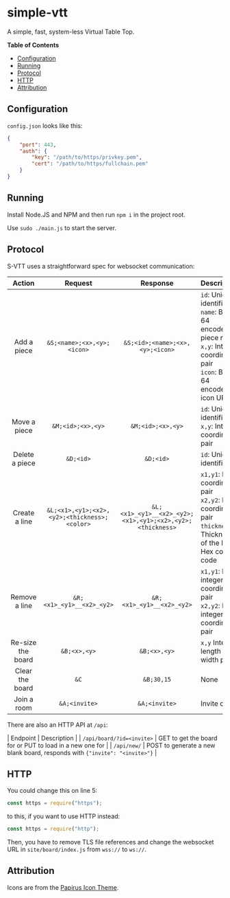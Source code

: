 # simple-vtt
A simple, fast, system-less Virtual Table Top.

**Table of Contents**
 - [Configuration](#configuration)
 - [Running](#running)
 - [Protocol](#protocol)
 - [HTTP](#http)
 - [Attribution](#attribution)

## Configuration
`config.json` looks like this:

```json
{
	"port": 443,
	"auth": {
		"key": "/path/to/https/privkey.pem",
		"cert": "/path/to/https/fullchain.pem"
	}
}
```

## Running

Install Node.JS and NPM and then run `npm i` in the project root.

Use `sudo ./main.js` to start the server.

## Protocol
S-VTT uses a straightforward spec for websocket communication:

| Action | Request | Response | Description |
|:---:|:---:|:---:|:---|
| Add a piece | `&S;<name>;<x>,<y>;<icon>` | `&S;<id>;<name>;<x>,<y>;<icon>` | `id`: Unique identifier <br /> `name`: Base 64 encoded piece name <br /> `x,y`: Integer coordinate pair <br /> `icon`: Base 64 encoded icon URL |
| Move a piece | `&M;<id>;<x>,<y>` | `&M;<id>;<x>,<y>` | `id`: Unique identifier <br /> `x,y`: Integer coordinate pair |
| Delete a piece | `&D;<id>` | `&D;<id>` | `id`: Unique identifier |
| Create a line | `&L;<x1>,<y1>;<x2>,<y2>;<thickness>;<color>` | `&L;<x1>_<y1>__<x2>_<y2>;<x1>,<y1>;<x2>,<y2>;<thickness>` | `x1,y1`: Initial coordinate pair <br /> `x2,y2`: End coordinate pair <br /> `thickness`: Thickness of the line <br /> Hex color code |
| Remove a line | `&R;<x1>_<y1>__<x2>_<y2>` | `&R;<x1>_<y1>__<x2>_<y2>` | `x1,y1`: Initial integer coordinate pair <br /> `x2,y2`: End integer coordinate pair |
| Re-size the board | `&B;<x>,<y>` | `&B;<x>,<y>` | `x,y` Integer length / width pair |
| Clear the board | `&C` | `&B;30,15` | None |
| Join a room | `&A;<invite>` | `&A;<invite>` | Invite code |

There are also an HTTP API at `/api`:

| Endpoint | Description |
| `/api/board/?id=<invite>` | GET to get the board for <invite> or PUT to load in a new one for <invite> |
| `/api/new/` | POST to generate a new blank board, responds with `{"invite": "<invite>"}` |

## HTTP
You could change this on line 5:
```js
const https = require("https");
```
to this, if you want to use HTTP instead:
```js
const https = require("http");
```
Then, you have to remove TLS file references and change the websocket URL in `site/board/index.js` from `wss://` to `ws://`.


## Attribution
Icons are from the [Papirus Icon Theme](https://github.com/PapirusDevelopmentTeam/papirus-icon-theme).
